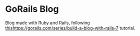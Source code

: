 # GoRails Blog

Blog made with Ruby and Rails, following [this](https://gorails.com/series/build-a-blog-with-rails-7)https://gorails.com/series/build-a-blog-with-rails-7 tutorial.
